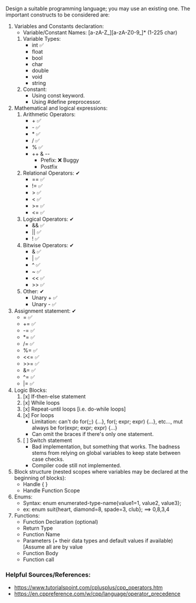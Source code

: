 Design a suitable programming language; you may use an existing one. The important constructs to be considered are:
1. Variables and Constants declaration:
	* Variable/Constant Names: [a-zA-Z_][a-zA-Z0-9_]* (1-225 char)
    1. Variable Types:
		* int ✅
		* float
		* bool
		* char
		* double
		* void
		* string
	2. Constant:
		* Using const keyword.
		* Using #define preprocessor.
2. Mathematical and logical expressions:
    1. Arithmetic Operators:
		* \+ ✅
		* \- ✅
		* \* ✅
		* / ✅
		* % ✅
		* ++ & --
			* Prefix: ❌ Buggy
			* Postfix
    2. Relational Operators: ✔
		* == ✅
		* != ✅
		* \> ✅
		* < ✅
		* \>= ✅
		* <= ✅
    3. Logical Operators: ✔
		* && ✅
		* || ✅
		* ! ✅
    4. Bitwise Operators: ✔
		* & ✅
		* | ✅
		* ^ ✅
		* ~ ✅
		* << ✅
		* \>> ✅
	5. Other: ✔
		* Unary + ✅
		* Unary - ✅
3. Assignment statement: ✔
	* = ✅
	* += ✅
	* -= ✅
	* *= ✅
	* /= ✅
	* %= ✅
	* <<= ✅
	* \>>= ✅
	* &= ✅
	* ^= ✅
	* |= ✅
4. Logic Blocks:
	1. [x] If-then-else statement
	2. [x] While loops
	3. [x] Repeat-until loops [i.e. do-while loops]
	4. [x] For loops
        - Limitation: can't do for(;;) {...}, for(; expr; expr) {...}, etc..., mut always be for(expr; expr; expr) {...}
        - Can omit the braces if there's only one statement.
	5. [ ] Switch statement
        - Bad implementation, but something that works. The badness stems from relying on global variables to keep state between case checks.
        - Compiler code still not implemented.
5. Block structure (nested scopes where variables may be
declared at the beginning of blocks):
	* Handle { }
	* Handle Function Scope
6. Enums:
	* Syntax: enum enumerated-type-name{value1=1, value2, value3};
	* ex: enum suit{heart, diamond=8, spade=3, club}; ==> 0,8,3,4
7. Functions:
	* Function Declaration (optional)
	* Return Type
	* Function Name
	* Parameters (+ their data types and default values if available) [Assume all are by value
	* Function Body
	* Function call
### Helpful Sources/References:
* https://www.tutorialspoint.com/cplusplus/cpp_operators.htm
* https://en.cppreference.com/w/cpp/language/operator_precedence
